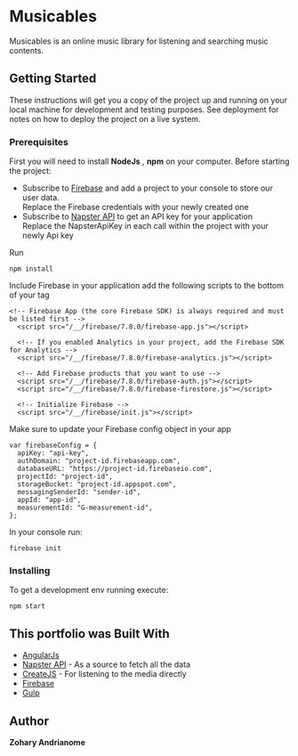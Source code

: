 # Musicables

Musicables is an online music library for listening and searching music contents.

## Getting Started

These instructions will get you a copy of the project up and running on your local machine for development and testing purposes. See deployment for notes on how to deploy the project on a live system.

### Prerequisites

First you will need to install **NodeJs** , **npm** on your computer.
Before starting the project: 
* Subscribe to [Firebase](https://firebase.google.com/) and add a project to your console to store our user data.
    </br> Replace the Firebase credentials with your newly created one
* Subscribe to [Napster API](https://developer.napster.com/api/v2.2#overview) to get an API key for your application
    </br> Replace the NapsterApiKey in each call within the project with your newly Api key
    
Run
```
npm install
```

Include Firebase in your application add the following scripts to the bottom of your <body> tag


```
<!-- Firebase App (the core Firebase SDK) is always required and must be listed first -->
  <script src="/__/firebase/7.8.0/firebase-app.js"></script>

  <!-- If you enabled Analytics in your project, add the Firebase SDK for Analytics -->
  <script src="/__/firebase/7.8.0/firebase-analytics.js"></script>

  <!-- Add Firebase products that you want to use -->
  <script src="/__/firebase/7.8.0/firebase-auth.js"></script>
  <script src="/__/firebase/7.8.0/firebase-firestore.js"></script>
  
  <!-- Initialize Firebase -->
  <script src="/__/firebase/init.js"></script>
```

Make sure to update your Firebase config object in your app
```
var firebaseConfig = {
  apiKey: "api-key",
  authDomain: "project-id.firebaseapp.com",
  databaseURL: "https://project-id.firebaseio.com",
  projectId: "project-id",
  storageBucket: "project-id.appspot.com",
  messagingSenderId: "sender-id",
  appId: "app-id",
  measurementId: "G-measurement-id",
};
```

In your console run:
```
firebase init
```

### Installing

To get a development env running execute:

```
npm start
```

## This portfolio was Built With

* [AngularJs](https://angularjs.org/)
* [Napster API](https://developer.napster.com/api/v2.2#overview) - As a source to fetch all the data
* [CreateJS](https://createjs.com/getting-started/soundjsf) - For listening to the media directly
* [Firebase](https://firebase.google.com/) 
* [Gulp](https://gulpjs.com/) 

## Author

**Zohary Andrianome**
